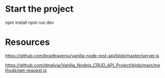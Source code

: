 # Start the project
npm install
npm run dev 

# Resources
https://github.com/bradtraversy/vanilla-node-rest-api/blob/master/server.js

https://github.com/dmalvia/Vanilla_Nodejs_CRUD_API_Project/blob/main/methods/get-request.js